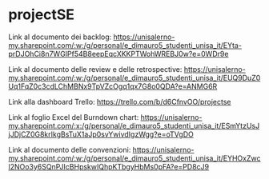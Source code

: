 # projectSE

Link al documento dei backlog:
https://unisalerno-my.sharepoint.com/:w:/g/personal/e_dimauro5_studenti_unisa_it/EYta-prDJOhCi8n7WGIPf54B8eepEqcXKKPTWohWREBJ0w?e=0WDr9e

Link al documento delle review e delle retrospective:
https://unisalerno-my.sharepoint.com/:w:/g/personal/e_dimauro5_studenti_unisa_it/EUQ9DuZ0Uq1FqZ0c3cdLChMBNx9TpVZcOgq1qx7G8o0QDA?e=ANMG6R

Link alla dashboard Trello:
https://trello.com/b/d6CfnvOO/projectse

Link al foglio Excel del Burndown chart:
https://unisalerno-my.sharepoint.com/:x:/g/personal/e_dimauro5_studenti_unisa_it/ESmYtzUsJjJDjCZ0G8krIkgBsTuX1aJp0svYwivdIgzWgg?e=oTVgDO

Link al documento delle convenzioni:
https://unisalerno-my.sharepoint.com/:w:/g/personal/e_dimauro5_studenti_unisa_it/EYHOxZwcl2NOo3y6SQnPJIcBHpskwIQhpKTbgyHbMs0pFA?e=PD8cJ9



